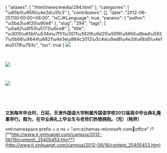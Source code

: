 {
    "aliases": [
        "/html/news/media/294.html"
    ],
    "categories": [
        "\u65b0\u95fb\u4e2d\u5fc3"
    ],
    "contributors": [],
    "date": "2012-06-25T00:00:00+08:00",
    "isCJKLanguage": true,
    "params": {
        "author": "\u5ba3\u4f20\u90e8"
    },
    "slug": "294",
    "tags": [
        "\u5a92\u4f53\u5173\u6ce8"
    ],
    "title": "\u3010\u65b0\u534e\u7f51\u3011\u5929\u6d25\u5916\u56fd\u8bed\u5927\u5b66\u9644\u6821\u4e3e\u884c2012\u5c4a\u9ad8\u4e2d\u6bd5\u4e1a\u5178\u793c",
    "toc": true
}
**![](https://cdn.tfls.online/mirror/full/60ffa03f16a3395b44bbc0cb79bd1b106fafec65.jpg)**

 

**![](https://cdn.tfls.online/mirror/full/2a4a040375f404b4d6e38aa89e5c6b23a92ec98f.jpg)**

 

**![](https://cdn.tfls.online/mirror/full/472bc30568ed4143961031b6abcc14d3f184ef45.jpg)**

 

 

**又到每年毕业时，日前，天津外国语大学附属外国语学校2012届高中毕业典礼隆重举行。图为，在毕业典礼上毕业生与老师们热情拥抱。（完）（韩羿）**

xml:namespace prefix = o ns = "urn:schemas-microsoft-com:office:office" /?[**http://www.tj.xinhuanet.com/campus/2012-06/18/content\_25405453.htm**](http://www.tj.xinhuanet.com/campus/2012-06/18/content_25405453.htm)


